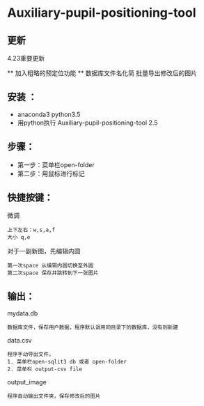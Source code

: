 # Auxiliary-pupil-positioning-tool
## 更新

4.23重要更新 

**  加入粗略的预定位功能 **
	数据库文件名化简
	批量导出修改后的图片
	
## 安装 ：
* anaconda3  python3.5
* 用python执行 Auxiliary-pupil-positioning-tool 2.5

## 步骤：
* 第一步：菜单栏open-folder
* 第二步：用鼠标进行标记
## 快捷按键：
微调

	上下左右：w,s,a,f
	大小 q,e
	
对于一副新图，先编辑内圆	

	第一次space 从编辑内圆切换至外圆
	第二次space 保存并跳转到下一张图片
## 输出：
mydata.db 
	
	数据库文件，保存用户数据，程序默认调用同目录下的数据库，没有则新建
	
data.csv

	程序手动导出文件，
	1. 菜单栏open-sqlit3 db 或者 open-folder 
	2. 菜单栏 output-csv file
	
output_image

	程序自动输出文件夹，保存修改后的图片
